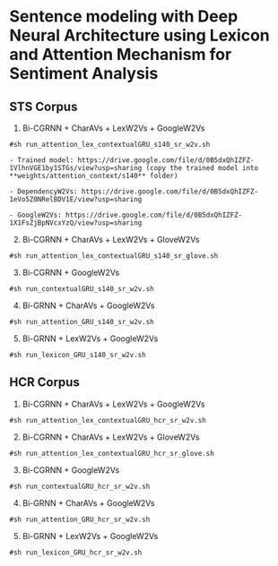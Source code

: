 # Sentence modeling with Deep Neural Architecture using Lexicon and Attention Mechanism for Sentiment Analysis

## STS Corpus
1. Bi-CGRNN + CharAVs + LexW2Vs + GoogleW2Vs

  ```#sh run_attention_lex_contextualGRU_s140_sr_w2v.sh```
  
    - Trained model: https://drive.google.com/file/d/0B5dxQhIZFZ-1VlhnVGE1by1STGs/view?usp=sharing (copy the trained model into **weights/attention_context/s140** folder)
   
    - DependencyW2Vs: https://drive.google.com/file/d/0B5dxQhIZFZ-1eVo5Z0NRelBDV1E/view?usp=sharing
   
    - GoogleW2Vs: https://drive.google.com/file/d/0B5dxQhIZFZ-1X1FsZjBpNVcxYzQ/view?usp=sharing

2. Bi-CGRNN + CharAVs + LexW2Vs + GloveW2Vs

  ```#sh run_attention_lex_contextualGRU_s140_sr_glove.sh```

3. Bi-CGRNN + GoogleW2Vs

  ```#sh run_contextualGRU_s140_sr_w2v.sh```

4. Bi-GRNN + CharAVs + GoogleW2Vs

  ```#sh run_attention_GRU_s140_sr_w2v.sh```

5. Bi-GRNN + LexW2Vs + GoogleW2Vs

  ```#sh run_lexicon_GRU_s140_sr_w2v.sh```

## HCR Corpus
1. Bi-CGRNN + CharAVs + LexW2Vs + GoogleW2Vs

  ```#sh run_attention_lex_contextualGRU_hcr_sr_w2v.sh```

2. Bi-CGRNN + CharAVs + LexW2Vs + GloveW2Vs

  ```#sh run_attention_lex_contextualGRU_hcr_sr_glove.sh```

3. Bi-CGRNN + GoogleW2Vs

  ```#sh run_contextualGRU_hcr_sr_w2v.sh```

4. Bi-GRNN + CharAVs + GoogleW2Vs

  ```#sh run_attention_GRU_hcr_sr_w2v.sh```

5. Bi-GRNN + LexW2Vs + GoogleW2Vs

  ```#sh run_lexicon_GRU_hcr_sr_w2v.sh```
